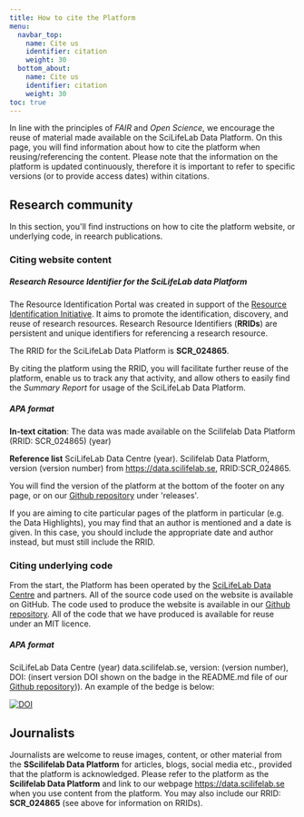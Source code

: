 ```yaml
---
title: How to cite the Platform
menu:
  navbar_top:
    name: Cite us
    identifier: citation
    weight: 30
  bottom_about:
    name: Cite us
    identifier: citation
    weight: 30
toc: true
---
```


In line with the principles of _FAIR_ and _Open Science_, we encourage the reuse of material made available on the SciLifeLab Data Platform. On this page, you will find information about how to cite the platform when reusing/referencing the content. Please note that the information on the platform is updated continuously, therefore it is important to refer to specific versions (or to provide access dates) within citations.

## Research community

In this section, you'll find instructions on how to cite the platform website, or underlying code, in reearch publications.

### Citing website content

##### Research Resource Identifier for the SciLifeLab data Platform

The Resource Identification Portal was created in support of the <a target="_blank" href="https://www.rrids.org/">Resource Identification Initiative</a>. It aims to promote the identification, discovery, and reuse of research resources. Research Resource Identifiers (**RRIDs**) are persistent and unique identifiers for referencing a research resource.

The RRID for the SciLifeLab Data Platform is **SCR_024865**.

By citing the platform using the RRID, you will facilitate further reuse of the platform, enable us to track any that activity, and allow others to easily find the _Summary Report_ for usage of the SciLifeLab Data Platform.

##### APA format

**In-text citation**: The data was made available on the Scilifelab Data Platform (RRID: SCR_024865) (year)

**Reference list** SciLifeLab Data Centre (year). Scilifelab Data Platform, version (version number) from <https://data.scilifelab.se>, RRID:SCR_024865.

You will find the version of the platform at the bottom of the footer on any page, or on our <a target="_blank" href="https://github.com/ScilifelabDataCentre/data.scilifelab.se">Github repository</a> under 'releases'.

If you are aiming to cite particular pages of the platform in particular (e.g. the Data Highlights), you may find that an author is mentioned and a date is given. In this case, you should include the appropriate date and author instead, but must still include the RRID.

### Citing underlying code

From the start, the Platform has been operated by the <a target="_blank" href="https://scilifelab.se/data">SciLifeLab Data Centre</a> and partners. All of the source code used on the website is available on GitHub. The code used to produce the website is available in our <a target="_blank" href="https://github.com/ScilifelabDataCentre/data.scilifelab.se">Github repository</a>. All of the code that we have produced is available for reuse under an MIT licence.

##### APA format

SciLifeLab Data Centre (year) data.scilifelab.se, version: (version number), DOI: (insert version DOI shown on the badge in the README.md file of our <a target="_blank" href="https://github.com/ScilifelabDataCentre/data.scilifelab.se">Github repository</a>)). An example of the bedge is below:

[![DOI](https://zenodo.org/badge/474059254.svg)](https://zenodo.org/doi/10.5281/zenodo.10628655)

## Journalists

Journalists are welcome to reuse images, content, or other material from the **SScilifelab Data Platform** for articles, blogs, social media etc., provided that the platform is acknowledged. Please refer to the platform as the **Scilifelab Data Platform** and link to our webpage <https://data.scilifelab.se> when you use content from the platform. You may also include our RRID: **SCR_024865** (see above for information on RRIDs).
